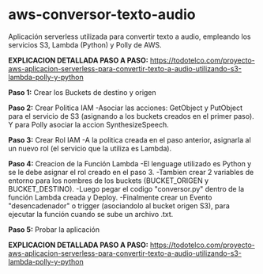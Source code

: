 # aws-conversor-texto-audio
Aplicación serverless utilizada para convertir texto a audio, empleando los servicios S3, Lambda (Python) y Polly de AWS.

**EXPLICACION DETALLADA PASO A PASO:** https://todotelco.com/proyecto-aws-aplicacion-serverless-para-convertir-texto-a-audio-utilizando-s3-lambda-polly-y-python


**Paso 1:** Crear los Buckets de destino y origen

**Paso 2:** Crear Politica IAM
-Asociar las acciones: GetObject y PutObject para el servicio de S3 (asignando a los buckets creados en el primer paso). Y para Polly asociar la accion SynthesizeSpeech.

**Paso 3:** Crear Rol IAM
-A la politica creada en el paso anterior, asignarla al un nuevo rol (el servicio que la utiliza es Lambda).

**Paso 4:** Creacion de la Función Lambda
-El lenguage utilizado es Python y se le debe asignar el rol creado en el paso 3.
-Tambien crear 2 variables de entorno para los nombres de los buckets (BUCKET_ORIGEN y BUCKET_DESTINO).
-Luego pegar el codigo "conversor.py" dentro de la función Lambda creada y Deploy.
-Finalmente crear un Evento "desencadenador" o trigger (asociandolo al bucket origen S3), para ejecutar la función cuando se sube un archivo .txt.

**Paso 5:** Probar la aplicación

**EXPLICACION DETALLADA PASO A PASO:** https://todotelco.com/proyecto-aws-aplicacion-serverless-para-convertir-texto-a-audio-utilizando-s3-lambda-polly-y-python
